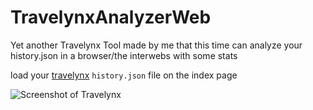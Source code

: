 # TravelynxAnalyzerWeb
Yet another Travelynx Tool made by me that this time can analyze your history.json in a browser/the interwebs with some stats


load your [travelynx](https://travelynx.de/history) ```history.json``` file on the index page


![Screenshot of Travelynx](https://github.com/thisjade/TravelynxAnalyzer/blob/70afc519f08f2045be6ed5b56fc6ddb171c5a6af/test.png)
